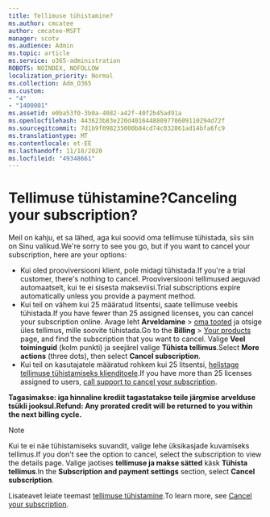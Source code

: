 ```yaml
---
title: Tellimuse tühistamine?
ms.author: cmcatee
author: cmcatee-MSFT
manager: scotv
ms.audience: Admin
ms.topic: article
ms.service: o365-administration
ROBOTS: NOINDEX, NOFOLLOW
localization_priority: Normal
ms.collection: Adm_O365
ms.custom:
- "4"
- "1400001"
ms.assetid: e0ba53f0-3b0a-4082-a42f-40f2b45ad91a
ms.openlocfilehash: 443623b83e220d4016448809770609110294d72f
ms.sourcegitcommit: 7d1b9f098235000b84cd74c032861ad14bfa6fc9
ms.translationtype: MT
ms.contentlocale: et-EE
ms.lasthandoff: 11/18/2020
ms.locfileid: "49348661"
---
```

# <a name="canceling-your-subscription"></a><span data-ttu-id="516e8-102">Tellimuse tühistamine?</span><span class="sxs-lookup"><span data-stu-id="516e8-102">Canceling your subscription?</span></span>

<span data-ttu-id="516e8-103">Meil on kahju, et sa lähed, aga kui soovid oma tellimuse tühistada, siis siin on Sinu valikud.</span><span class="sxs-lookup"><span data-stu-id="516e8-103">We're sorry to see you go, but if you want to cancel your subscription, here are your options:</span></span>
  
- <span data-ttu-id="516e8-104">Kui oled prooviversiooni klient, pole midagi tühistada.</span><span class="sxs-lookup"><span data-stu-id="516e8-104">If you're a trial customer, there's nothing to cancel.</span></span> <span data-ttu-id="516e8-105">Prooviversiooni tellimused aeguvad automaatselt, kui te ei sisesta makseviisi.</span><span class="sxs-lookup"><span data-stu-id="516e8-105">Trial subscriptions expire automatically unless you provide a payment method.</span></span>
- <span data-ttu-id="516e8-106">Kui teil on vähem kui 25 määratud litsentsi, saate tellimuse veebis tühistada.</span><span class="sxs-lookup"><span data-stu-id="516e8-106">If you have fewer than 25 assigned licenses, you can cancel your subscription online.</span></span> <span data-ttu-id="516e8-107">Avage leht **Arveldamine** \> [oma tooted](https://go.microsoft.com/fwlink/p/?linkid=842054) ja otsige üles tellimus, mille soovite tühistada.</span><span class="sxs-lookup"><span data-stu-id="516e8-107">Go to the **Billing** \> [Your products](https://go.microsoft.com/fwlink/p/?linkid=842054) page, and find the subscription that you want to cancel.</span></span> <span data-ttu-id="516e8-108">Valige **Veel toiminguid** (kolm punkti) ja seejärel valige **Tühista tellimus**.</span><span class="sxs-lookup"><span data-stu-id="516e8-108">Select **More actions** (three dots), then select **Cancel subscription**.</span></span>
- <span data-ttu-id="516e8-109">Kui teil on kasutajatele määratud rohkem kui 25 litsentsi, [helistage tellimuse tühistamiseks klienditoele](https://docs.microsoft.com/microsoft-365/admin/contact-support-for-business-products?view=o365-worldwide).</span><span class="sxs-lookup"><span data-stu-id="516e8-109">If you have more than 25 licenses assigned to users, [call support to cancel your subscription](https://docs.microsoft.com/microsoft-365/admin/contact-support-for-business-products?view=o365-worldwide).</span></span>
  
<span data-ttu-id="516e8-110">**Tagasimakse: iga hinnaline krediit tagastatakse teile järgmise arvelduse tsükli jooksul.**</span><span class="sxs-lookup"><span data-stu-id="516e8-110">**Refund: Any prorated credit will be returned to you within the next billing cycle.**</span></span>

> [!NOTE]
> <span data-ttu-id="516e8-111">Kui te ei näe tühistamiseks suvandit, valige lehe üksikasjade kuvamiseks tellimus.</span><span class="sxs-lookup"><span data-stu-id="516e8-111">If you don't see the option to cancel, select the subscription to view the details page.</span></span> <span data-ttu-id="516e8-112">Valige jaotises **tellimuse ja makse sätted** käsk **Tühista tellimus**.</span><span class="sxs-lookup"><span data-stu-id="516e8-112">In the **Subscription and payment settings** section, select **Cancel subscription**.</span></span>

<span data-ttu-id="516e8-113">Lisateavet leiate teemast [tellimuse tühistamine](https://docs.microsoft.com/microsoft-365/commerce/subscriptions/cancel-your-subscription).</span><span class="sxs-lookup"><span data-stu-id="516e8-113">To learn more, see [Cancel your subscription](https://docs.microsoft.com/microsoft-365/commerce/subscriptions/cancel-your-subscription).</span></span>